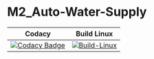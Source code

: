 # M2_Auto-Water-Supply
|Codacy| Build Linux|
| :---: | :---: |
[![Codacy Badge](https://app.codacy.com/project/badge/Grade/3840301ec3ae4bcea4b4e88e6f310b4b)](https://www.codacy.com/gh/ri7aad/M2_Auto-Water-Supply/dashboard?utm_source=github.com&amp;utm_medium=referral&amp;utm_content=ri7aad/M2_Auto-Water-Supply&amp;utm_campaign=Badge_Grade)|[![Build-Linux](https://github.com/ri7aad/M2_Auto-Water-Supply/actions/workflows/Build-linux.yml/badge.svg)](https://github.com/ri7aad/M2_Auto-Water-Supply/actions/workflows/Build-linux.yml)
